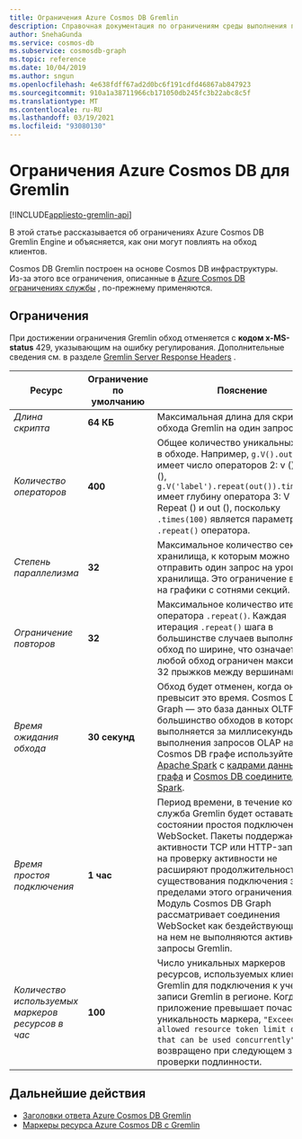```yaml
---
title: Ограничения Azure Cosmos DB Gremlin
description: Справочная документация по ограничениям среды выполнения подсистемы Graph
author: SnehaGunda
ms.service: cosmos-db
ms.subservice: cosmosdb-graph
ms.topic: reference
ms.date: 10/04/2019
ms.author: sngun
ms.openlocfilehash: 4e638fdff67ad2d0bc6f191cdfd46867ab847923
ms.sourcegitcommit: 910a1a38711966cb171050db245fc3b22abc8c5f
ms.translationtype: MT
ms.contentlocale: ru-RU
ms.lasthandoff: 03/19/2021
ms.locfileid: "93080130"
---
```

# <a name="azure-cosmos-db-gremlin-limits"></a>Ограничения Azure Cosmos DB для Gremlin
[!INCLUDE[appliesto-gremlin-api](includes/appliesto-gremlin-api.md)]

В этой статье рассказывается об ограничениях Azure Cosmos DB Gremlin Engine и объясняется, как они могут повлиять на обход клиентов.

Cosmos DB Gremlin построен на основе Cosmos DB инфраструктуры. Из-за этого все ограничения, описанные в [Azure Cosmos DB ограничениях службы](./concepts-limits.md) , по-прежнему применяются.

## <a name="limits"></a>Ограничения

При достижении ограничения Gremlin обход отменяется с **кодом x-MS-status** 429, указывающим на ошибку регулирования. Дополнительные сведения см. в разделе [Gremlin Server Response Headers](gremlin-limits.md) .

**Ресурс**    | **Ограничение по умолчанию** | **Пояснение**
--- | --- | ---
*Длина скрипта* | **64 КБ** | Максимальная длина для скрипта обхода Gremlin на один запрос.
*Количество операторов* | **400** |  Общее количество уникальных шагов в обходе. Например, ```g.V().out()``` имеет число операторов 2: v () и out (), ```g.V('label').repeat(out()).times(100)``` имеет глубину оператора 3: V (), Repeat () и out (), поскольку ```.times(100)``` является параметром ```.repeat()``` оператора.
*Степень параллелизма* | **32** | Максимальное количество секций хранилища, к которым можно отправить один запрос на уровне хранилища. Это ограничение влияет на графики с сотнями секций.
*Ограничение повторов* | **32** | Максимальное количество итераций оператора ```.repeat()```. Каждая итерация ```.repeat()``` шага в большинстве случаев выполняет обход по ширине, что означает, что любой обход ограничен максимум до 32 прыжков между вершинами.
*Время ожидания обхода* | **30 секунд** | Обход будет отменен, когда он превысит это время. Cosmos DB Graph — это база данных OLTP, большинство обходов в которой выполняется за миллисекунды. Для выполнения запросов OLAP на Cosmos DB графе используйте [Apache Spark](https://azure.microsoft.com/services/cosmos-db/) с [кадрами данных графа](https://spark.apache.org/docs/latest/sql-programming-guide.html#datasets-and-dataframes) и [Cosmos DB соединителя Spark](https://github.com/Azure/azure-cosmosdb-spark).
*Время простоя подключения* | **1 час** | Период времени, в течение которого служба Gremlin будет оставаться в состоянии простоя подключений WebSocket. Пакеты поддержания активности TCP или HTTP-запросы на проверку активности не расширяют продолжительность существования подключения за пределами этого ограничения. Модуль Cosmos DB Graph рассматривает соединения WebSocket как бездействующие, если на нем не выполняются активные запросы Gremlin.
*Количество используемых маркеров ресурсов в час* | **100** | Число уникальных маркеров ресурсов, используемых клиентами Gremlin для подключения к учетной записи Gremlin в регионе. Когда приложение превышает почасовую уникальность маркера, `"Exceeded allowed resource token limit of 100 that can be used concurrently"` будет возвращено при следующем запросе проверки подлинности.

## <a name="next-steps"></a>Дальнейшие действия
* [Заголовки ответа Azure Cosmos DB Gremlin](gremlin-headers.md)
* [Маркеры ресурса Azure Cosmos DB с Gremlin](how-to-use-resource-tokens-gremlin.md)